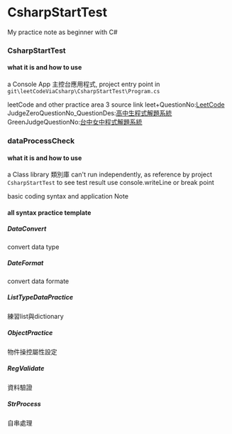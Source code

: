 # CsharpStartTest

My practice note as beginner with C#

### CsharpStartTest

#### what it is and how to use

a Console App 主控台應用程式, project entry point in `git\leetCodeViaCsharp\CsharpStartTest\Program.cs`

leetCode and other practice area 3 source link
leet+QuestionNo:[LeetCode](https://leetcode.com/problemset/all/?difficulty=Easy)
JudgeZeroQuestionNo_QuestionDes:[高中生程式解題系統](https://zerojudge.tw/)
GreenJudgeQuestionNo:[台中女中程式解題系統](http://www.tcgs.tc.edu.tw:1218/)

###  dataProcessCheck
#### what it is and how to use
a Class library 類別庫 can't run independently, as reference by project `CsharpStartTest` 
to see test result use console.writeLine or break point

basic coding syntax and application Note

#### all syntax practice template

##### DataConvert

  convert data type

##### DateFormat
 convert data formate
##### ListTypeDataPractice

練習list與dictionary

##### ObjectPractice

物件操控屬性設定

##### RegValidate

資料驗證

##### StrProcess

自串處理
